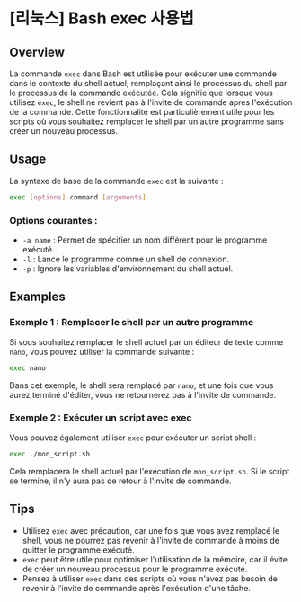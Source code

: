 # [리눅스] Bash exec 사용법

## Overview
La commande `exec` dans Bash est utilisée pour exécuter une commande dans le contexte du shell actuel, remplaçant ainsi le processus du shell par le processus de la commande exécutée. Cela signifie que lorsque vous utilisez `exec`, le shell ne revient pas à l'invite de commande après l'exécution de la commande. Cette fonctionnalité est particulièrement utile pour les scripts où vous souhaitez remplacer le shell par un autre programme sans créer un nouveau processus.

## Usage
La syntaxe de base de la commande `exec` est la suivante :

```bash
exec [options] command [arguments]
```

### Options courantes :
- `-a name` : Permet de spécifier un nom différent pour le programme exécuté.
- `-l` : Lance le programme comme un shell de connexion.
- `-p` : Ignore les variables d'environnement du shell actuel.

## Examples
### Exemple 1 : Remplacer le shell par un autre programme
Si vous souhaitez remplacer le shell actuel par un éditeur de texte comme `nano`, vous pouvez utiliser la commande suivante :

```bash
exec nano
```

Dans cet exemple, le shell sera remplacé par `nano`, et une fois que vous aurez terminé d'éditer, vous ne retournerez pas à l'invite de commande.

### Exemple 2 : Exécuter un script avec exec
Vous pouvez également utiliser `exec` pour exécuter un script shell :

```bash
exec ./mon_script.sh
```

Cela remplacera le shell actuel par l'exécution de `mon_script.sh`. Si le script se termine, il n'y aura pas de retour à l'invite de commande.

## Tips
- Utilisez `exec` avec précaution, car une fois que vous avez remplacé le shell, vous ne pourrez pas revenir à l'invite de commande à moins de quitter le programme exécuté.
- `exec` peut être utile pour optimiser l'utilisation de la mémoire, car il évite de créer un nouveau processus pour le programme exécuté.
- Pensez à utiliser `exec` dans des scripts où vous n'avez pas besoin de revenir à l'invite de commande après l'exécution d'une tâche.